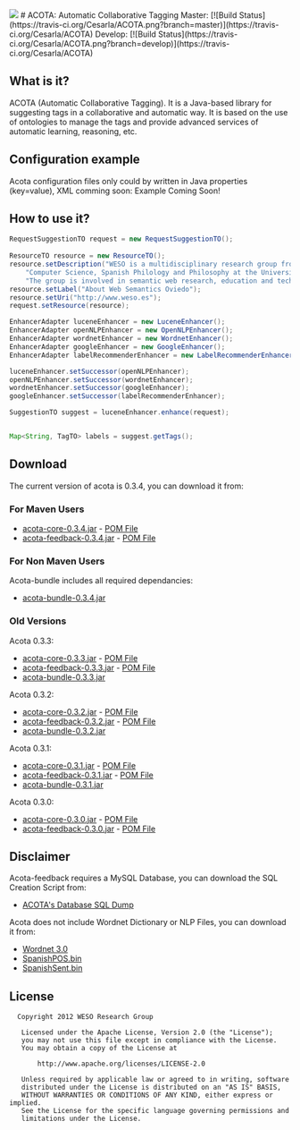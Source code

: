 <img src="http://weso.es/img/logo_acota_850.png">
# ACOTA:  Automatic Collaborative Tagging 
Master: [![Build Status](https://travis-ci.org/Cesarla/ACOTA.png?branch=master)](https://travis-ci.org/Cesarla/ACOTA)
Develop: [![Build Status](https://travis-ci.org/Cesarla/ACOTA.png?branch=develop)](https://travis-ci.org/Cesarla/ACOTA)


## What is it? ##
ACOTA (Automatic Collaborative Tagging). It is a Java-based library for suggesting 
tags in a collaborative and automatic way. It is based on the use of ontologies to 
manage the tags and provide advanced services of automatic learning, reasoning, etc. 


## Configuration example ##
Acota configuration files only could by written in Java properties (key=value), XML 
comming soon:
Example Coming Soon!

## How to use it? ##

```java
RequestSuggestionTO request = new RequestSuggestionTO();
	
ResourceTO resource = new ResourceTO();
resource.setDescription("WESO is a multidisciplinary research group from the Department of" +
	"Computer Science, Spanish Philology and Philosophy at the University of Oviedo, " +
	"The group is involved in semantic web research, education and technology transfer.");
resource.setLabel("About Web Semantics Oviedo");
resource.setUri("http://www.weso.es");
request.setResource(resource);

EnhancerAdapter luceneEnhancer = new LuceneEnhancer();
EnhancerAdapter openNLPEnhancer = new OpenNLPEnhancer();
EnhancerAdapter wordnetEnhancer = new WordnetEnhancer();
EnhancerAdapter googleEnhancer = new GoogleEnhancer();
EnhancerAdapter labelRecommenderEnhancer = new LabelRecommenderEnhancer();

luceneEnhancer.setSuccessor(openNLPEnhancer);
openNLPEnhancer.setSuccessor(wordnetEnhancer);
wordnetEnhancer.setSuccessor(googleEnhancer);
googleEnhancer.setSuccessor(labelRecommenderEnhancer);

SuggestionTO suggest = luceneEnhancer.enhance(request);


Map<String, TagTO> labels = suggest.getTags();
```

## Download ##
The current version of acota is 0.3.4, you can download it from:
### For Maven Users
 * [acota-core-0.3.4.jar](http://156.35.82.101:7000/downloads/acota/0.3.4/core/acota-core-0.3.4.jar "Download acota-feedback-0.3.4.jar") - [POM File](http://156.35.82.101:7000/downloads/acota/0.3.4/core/acota-core-0.3.4.pom "Download acota-feedback-0.3.4.pom")
 * [acota-feedback-0.3.4.jar](http://156.35.82.101:7000/downloads/acota/0.3.4/feedback/acota-feedback-0.3.4.jar "Download acota-feedback-0.3.4.jar") - [POM File](http://156.35.82.101:7000/downloads/acota/0.3.4/feedback/acota-feedback-0.3.4.pom "Download acota-feedback-0.3.4.pom")

### For Non Maven Users
Acota-bundle includes all required dependancies:

 * [acota-bundle-0.3.4.jar](http://156.35.82.101:7000/downloads/acota/0.3.4/bundle/acota-bundle-0.3.4.jar "Download acota-bundle-0.3.4.jar")

### Old Versions
Acota 0.3.3:
 * [acota-core-0.3.3.jar](http://156.35.82.101:7000/downloads/acota/0.3.3/core/acota-core-0.3.3.jar "Download acota-feedback-0.3.3.jar") - [POM File](http://156.35.82.101:7000/downloads/acota/0.3.3/core/acota-core-0.3.3.pom "Download acota-feedback-0.3.3.pom")
 * [acota-feedback-0.3.3.jar](http://156.35.82.101:7000/downloads/acota/0.3.3/feedback/acota-feedback-0.3.3.jar "Download acota-feedback-0.3.3.jar") - [POM File](http://156.35.82.101:7000/downloads/acota/0.3.3/feedback/acota-feedback-0.3.3.pom "Download acota-feedback-0.3.3.pom")
 * [acota-bundle-0.3.3.jar](http://156.35.82.101:7000/downloads/acota/0.3.3/bundle/acota-bundle-0.3.3.jar "Download acota-bundle-0.3.3.jar")

Acota 0.3.2:
 * [acota-core-0.3.2.jar](http://156.35.82.101:7000/downloads/acota/0.3.2/core/acota-core-0.3.2.jar "Download acota-feedback-0.3.2.jar") - [POM File](http://156.35.82.101:7000/downloads/acota/0.3.2/core/acota-core-0.3.2.pom "Download acota-feedback-0.3.2.pom")
 * [acota-feedback-0.3.2.jar](http://156.35.82.101:7000/downloads/acota/0.3.2/feedback/acota-feedback-0.3.2.jar "Download acota-feedback-0.3.2.jar") - [POM File](http://156.35.82.101:7000/downloads/acota/0.3.2/feedback/acota-feedback-0.3.2.pom "Download acota-feedback-0.3.2.pom")
 * [acota-bundle-0.3.2.jar](http://156.35.82.101:7000/downloads/acota/0.3.2/bundle/acota-bundle-0.3.2.jar "Download acota-bundle-0.3.2.jar")

Acota 0.3.1:
 * [acota-core-0.3.1.jar](http://156.35.82.101:7000/downloads/acota/0.3.1/core/acota-core-0.3.1.jar "Download acota-feedback-0.3.1.jar") - [POM File](http://156.35.82.101:7000/downloads/acota/0.3.1/core/acota-core-0.3.1.pom "Download acota-feedback-0.3.1.pom")
 * [acota-feedback-0.3.1.jar](http://156.35.82.101:7000/downloads/acota/0.3.1/feedback/acota-feedback-0.3.1.jar "Download acota-feedback-0.3.1.jar") - [POM File](http://156.35.82.101:7000/downloads/acota/0.3.1/feedback/acota-feedback-0.3.1.pom "Download acota-feedback-0.3.1.pom")
 * [acota-bundle-0.3.1.jar](http://156.35.82.101:7000/downloads/acota/0.3.1/bundle/acota-bundle-0.3.1.jar "Download acota-bundle-0.3.1.jar")

Acota 0.3.0:
 * [acota-core-0.3.0.jar](http://156.35.82.101:7000/downloads/acota/0.3.0/core/acota-core-0.3.0.jar "Download acota-feedback-0.3.0.jar") - [POM File](http://156.35.82.101:7000/downloads/acota/0.3.0/core/acota-core-0.3.0.pom "Download acota-feedback-0.3.0.pom")
 * [acota-feedback-0.3.0.jar](http://156.35.82.101:7000/downloads/acota/0.3.0/feedback/acota-feedback-0.3.0.jar "Download acota-feedback-0.3.0.jar") - [POM File](http://156.35.82.101:7000/downloads/acota/0.3.0/feedback/acota-feedback-0.3.0.pom "Download acota-feedback-0.3.0.pom")

## Disclaimer
Acota-feedback requires a MySQL Database, you can download the SQL Creation Script from:
 * [ACOTA's Database SQL Dump](http://156.35.82.101:7000/downloads/acota/utils/acota.sql "ACOTA's Database SQL Dump")

Acota does not include Wordnet Dictionary or NLP Files, you can download it from:
 * [Wordnet 3.0](http://wordnetcode.princeton.edu/3.0/WNdb-3.0.tar.gz "Download Wordnet 3.0 Dict Files")
 * [SpanishPOS.bin](http://156.35.82.101:7000/downloads/acota/utils/SpanishPOS.bin "Download SpanishPOS.bin")
 * [SpanishSent.bin](http://156.35.82.101:7000/downloads/acota/utils/SpanishSent.bin "Download SpanishSent.bin")

## License

```
  Copyright 2012 WESO Research Group

   Licensed under the Apache License, Version 2.0 (the "License");
   you may not use this file except in compliance with the License.
   You may obtain a copy of the License at

       http://www.apache.org/licenses/LICENSE-2.0

   Unless required by applicable law or agreed to in writing, software
   distributed under the License is distributed on an "AS IS" BASIS,
   WITHOUT WARRANTIES OR CONDITIONS OF ANY KIND, either express or implied.
   See the License for the specific language governing permissions and
   limitations under the License.
```
